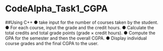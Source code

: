 # CodeAlpha_Task1_CGPA
##Using C++
● take input for the number of courses taken by the student. 
● For each course, input the grade and the credit hours. 
● Calculate the total credits and total grade points (grade × credit hours). 
● Compute the GPA for the semester and then the overall CGPA. 
● Display individual course grades and the final CGPA to the user.

